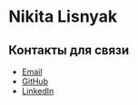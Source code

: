 # Nikita Lisnyak

## Контакты для связи

- [Email](lisnyaknikita@gmail.com)
- [GitHub](https://github.com/lisnyaknikita)
- [LinkedIn](https://www.linkedin.com/in/nlisnyak/)

